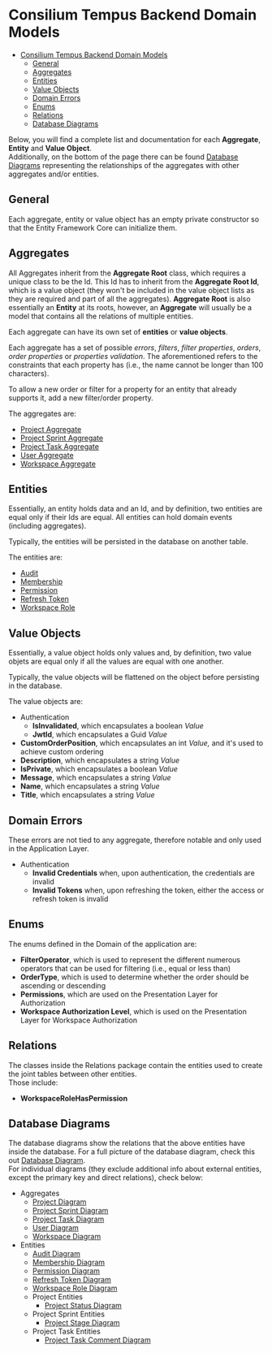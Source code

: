 # Consilium Tempus Backend Domain Models

* [Consilium Tempus Backend Domain Models](#consilium-tempus-backend-domain-models)
  * [General](#general)
  * [Aggregates](#aggregates)
  * [Entities](#entities)
  * [Value Objects](#value-objects)
  * [Domain Errors](#domain-errors)
  * [Enums](#enums)
  * [Relations](#relations)
  * [Database Diagrams](#database-diagrams)

Below, you will find a complete list and documentation for each **Aggregate**, **Entity** and **Value Object**.
<br>
Additionally, on the bottom of the page there can be found [Database Diagrams](#database-diagrams) 
representing the relationships of the aggregates with other aggregates and/or entities.

## General

Each aggregate, entity or value object has an empty private constructor
so that the Entity Framework Core can initialize them.

## Aggregates

All Aggregates inherit from the **Aggregate Root** class, which requires a unique class to be the Id.
This Id has to inherit from the **Aggregate Root Id**, which is a value object
(they won't be included in the value object lists as they are required and part of all the aggregates).
**Aggregate Root** is also essentially an **Entity** at its roots,
however, an **Aggregate** will usually be a model that contains all the relations of multiple entities.

Each aggregate can have its own set of **entities** or **value objects**.

Each aggregate has a set of possible *errors*, *filters*, 
*filter properties*, *orders*, *order properties* or *properties validation*.
The aforementioned refers to the constraints that each property has
(i.e., the name cannot be longer than 100 characters).

To allow a new order or filter for a property for an entity that already supports it, add a new filter/order property.

The aggregates are:

- [Project Aggregate](domain/aggregates/Aggregate.Project.md)
- [Project Sprint Aggregate](domain/aggregates/Aggregate.Project.md)
- [Project Task Aggregate](domain/aggregates/Aggregate.ProjectTask.md)
- [User Aggregate](domain/aggregates/Aggregate.User)
- [Workspace Aggregate](domain/aggregates/Aggregate.Workspace)

## Entities

Essentially, an entity holds data and an Id, and by definition, two entities are equal only if their Ids are equal.
All entities can hold domain events (including aggregates).

Typically, the entities will be persisted in the database on another table.

The entities are:

- [Audit](domain/entities/Entity.Audit.md)
- [Membership](domain/entities/Entity.Membership.md)
- [Permission](domain/entities/Entity.Permission.md)
- [Refresh Token](domain/entities/Entity.RefreshToken.md)
- [Workspace Role](domain/entities/Entity.WorkspaceRole.md)

## Value Objects

Essentially, a value object holds only values and, by definition,
two value objets are equal only if all the values are equal with one another.

Typically, the value objects will be flattened on the object before persisting in the database.

The value objects are:

- Authentication
  - **IsInvalidated**, which encapsulates a boolean *Value*
  - **JwtId**, which encapsulates a Guid *Value*
- **CustomOrderPosition**, which encapsulates an int *Value,* and it's used to achieve custom ordering
- **Description**, which encapsulates a string *Value*
- **IsPrivate**, which encapsulates a boolean *Value*
- **Message**, which encapsulates a string *Value*
- **Name**, which encapsulates a string *Value*
- **Title**, which encapsulates a string *Value*

## Domain Errors

These errors are not tied to any aggregate, therefore notable and only used in the Application Layer.

- Authentication
  - **Invalid Credentials** when, upon authentication, the credentials are invalid
  - **Invalid Tokens** when, upon refreshing the token, either the access or refresh token is invalid

## Enums

The enums defined in the Domain of the application are:

- **FilterOperator**, which is used to represent the different numerous operators that can be used for filtering 
(i.e., equal or less than)
- **OrderType**, which is used to determine whether the order should be ascending or descending
- **Permissions**, which are used on the Presentation Layer for Authorization
- **Workspace Authorization Level**, which is used on the Presentation Layer for Workspace Authorization

## Relations

The classes inside the Relations package contain the entities used to create the joint tables between other entities.
<br>
Those include:

- **WorkspaceRoleHasPermission**

## Database Diagrams

The database diagrams show the relations that the above entities have inside the database.
For a full picture of the database diagram, check this out [Database Diagram](database-diagrams/Database.Diagram.md).
<br>
For individual diagrams (they exclude additional info about external entities, 
except the primary key and direct relations), check below:

- Aggregates
  - [Project Diagram](database-diagrams/aggregates/Diagram.Project.md)
  - [Project Sprint Diagram](database-diagrams/aggregates/Diagram.ProjectSprint.md)
  - [Project Task Diagram](database-diagrams/aggregates/Diagram.ProjectTask.md)
  - [User Diagram](database-diagrams/aggregates/Diagram.User.md)
  - [Workspace Diagram](database-diagrams/aggregates/Diagram.Workspace.md)
- Entities
  - [Audit Diagram](database-diagrams/entities/Diagram.Audit.md)
  - [Membership Diagram](database-diagrams/entities/Diagram.Membership.md)
  - [Permission Diagram](database-diagrams/entities/Diagram.Permission.md)
  - [Refresh Token Diagram](database-diagrams/entities/Diagram.RefreshToken.md)
  - [Workspace Role Diagram](database-diagrams/entities/Diagram.WorkspaceRole.md)
  - Project Entities
    - [Project Status Diagram](database-diagrams/entities/project/Diagram.ProjectStatus.md)
  - Project Sprint Entities
    - [Project Stage Diagram](database-diagrams/entities/project-sprint/Diagram.ProjectStage.md)
  - Project Task Entities
    - [Project Task Comment Diagram](database-diagrams/entities/project-task/Diagram.ProjectTaskComment.md)
